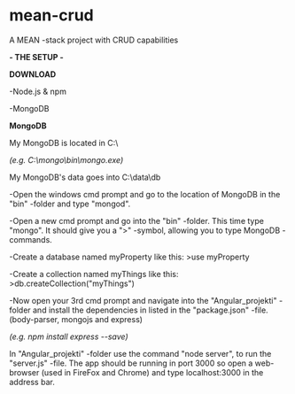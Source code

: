 # mean-crud
A MEAN -stack project with CRUD capabilities

**- THE SETUP -**

**DOWNLOAD**

-Node.js & npm

-MongoDB


**MongoDB**

My MongoDB is located in C:\ 

  *(e.g. C:\mongo\bin\mongo.exe)*

My MongoDB's data goes into C:\data\db


-Open the windows cmd prompt and go to the location of MongoDB in the "bin" -folder and type "mongod".

-Open a new cmd prompt and go into the "bin" -folder. This time type "mongo". It should give you a ">" -symbol,
allowing you to type MongoDB -commands.

-Create a database named myProperty like this: >use myProperty

-Create a collection named myThings like this: >db.createCollection("myThings")

-Now open your 3rd cmd prompt and navigate into the "Angular_projekti" -folder and install the dependencies in listed in the "package.json" -file. (body-parser, mongojs and express)

  *(e.g. npm install express --save)*

In "Angular_projekti" -folder use the command "node server", to run the "server.js" -file.
The app should be running in port 3000 so open a web-browser (used in FireFox and Chrome)
and type localhost:3000 in the address bar.














